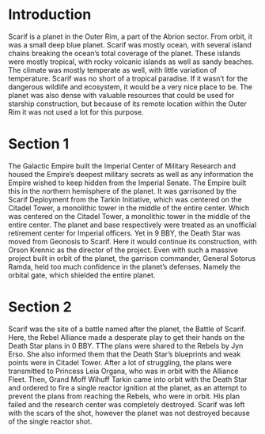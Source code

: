 # Introduction

Scarif is a planet in the Outer Rim, a part of the Abrion sector.
From orbit, it was a small deep blue planet.
Scarif was mostly ocean, with several island chains breaking the ocean’s total coverage of the planet.
These islands were mostly tropical, with rocky volcanic islands as well as sandy beaches.
The climate was mostly temperate as well, with little variation of temperature.
Scarif was no short of a tropical paradise.
If it wasn’t for the dangerous wildlife and ecosystem, it would be a very nice place to be.
The planet was also dense with valuable resources that could be used for starship construction, but because of its remote location within the Outer Rim it was not used a lot for this purpose.

# Section 1

The Galactic Empire built the Imperial Center of Military Research and housed the Empire’s deepest military secrets as well as any information the Empire wished to keep hidden from the Imperial Senate.
The Empire built this in the northern hemisphere of the planet.
It was garrisoned by the Scarif Deployment from the Tarkin Initiative, which was centered on the Citadel Tower, a monolithic tower in the middle of the entire center.
Which was centered on the Citadel Tower, a monolithic tower in the middle of the entire center.
The planet and base respectively were treated as an unofficial retirement center for Imperial officers.
Yet in 9 BBY, the Death Star was moved from Geonosis to Scarif.
Here it would continue its construction, with Orson Krennic as the director of the project.
Even with such a massive project built in orbit of the planet, the garrison commander, General Sotorus Ramda, held too much confidence in the planet’s defenses.
Namely the orbital gate, which shielded the entire planet.

# Section 2

Scarif was the site of a battle named after the planet, the Battle of Scarif.
Here, the Rebel Alliance made a desperate play to get their hands on the Death Star plans in 0 BBY.
TThe plans were shared to the Rebels by Jyn Erso.
She also informed them that the Death Star’s blueprints and weak points were in Citadel Tower.
After a lot of struggling, the plans were transmitted to Princess Leia Organa, who was in orbit with the Alliance Fleet.
Then, Grand Moff Wihuff Tarkin came into orbit with the Death Star and ordered to fire a single reactor ignition at the planet, as an attempt to prevent the plans from reaching the Rebels, who were in orbit.
His plan failed and the research center was completely destroyed.
Scarif was left with the scars of the shot, however the planet was not destroyed because of the single reactor shot.

